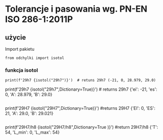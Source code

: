 # Tolerancje i pasowania wg. PN-EN ISO 286-1:2011P

## użycie
Import pakietu
```
from odchylki import isotol
```
### funkcja isotol
```
print(f'29h7 {isotol("29h7")}')  # retuns 29h7 (-21, 0, 28.979, 29.0)
```
print(f'29h7 {isotol("29h7",Dictionary=True)}')  # returns 29h7 {'ei': -21, 'es': 0, 'A': 28.979, 'B': 29.0}
```
```
print(f'29H7 {isotol("29H7",Dictionary=True)}')  #returns 29H7 {'EI': 0, 'ES': 21, 'A': 29.0, 'B': 29.021}
```
```
print(f'29H7/h8 {isotol("29H7/h8",Dictionary=True )}') #return 29H7/h8 {'T': 54, 'L_min': 0, 'L_max': 54} 
```
